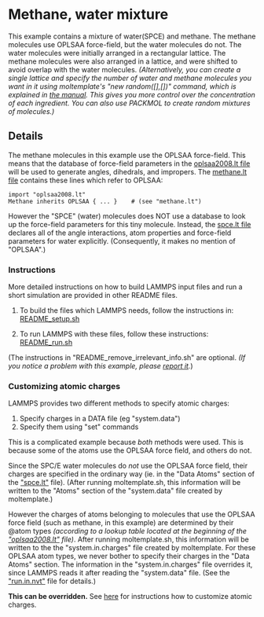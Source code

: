 Methane, water mixture
====================
This example contains a mixture of water(SPCE) and methane.  The methane molecules use OPLSAA force-field, but the water molecules do not.  The water molecules were initially arranged in a rectangular lattice.  The methane molecules were also arranged in a lattice, and were shifted to avoid overlap with the water molecules.  *(Alternatively, you can create a single lattice and specify the number of water and methane molecules you want in it using moltemplate's "new random([],[])" command, which is explained in [the manual](http://moltemplate.org/doc/moltemplate_manual.pdf#subsubsection.8.9.1).  This gives you more control over the concentration of each ingredient.  You can also use PACKMOL to create random mixtures of molecules.)*


## Details

The methane molecules in this example use the OPLSAA force-field.  This means that the database of force-field parameters in the [oplsaa2008.lt file](../../../../moltemplate/force_fields/oplsaa2008.lt) will be used to generate angles, dihedrals, and impropers.  The [methane.lt file](moltemplate_files/methane.lt) contains these lines which refer to OPLSAA:
```
import "oplsaa2008.lt"
Methane inherits OPLSAA { ... }    # (see "methane.lt")
```
However the "SPCE" (water) molecules does NOT use a database to look up the force-field parameters for this tiny molecule.  Instead, the [spce.lt file](moltemplate_files/spce.lt) declares all of the angle interactions, atom properties and force-field parameters for water explicitly. (Consequently, it makes no mention of "OPLSAA".)

### Instructions

More detailed instructions on how to build LAMMPS input files and
run a short simulation are provided in other README files.

1) To build the files which LAMMPS needs, follow the instructions in:
[README_setup.sh](README_setup.sh)

2) To run LAMMPS with these files, follow these instructions:
[README_run.sh](README_run.sh)

(The instructions in "README_remove_irrelevant_info.sh" are optional.  *(If you notice a problem with this example, please [report it](../README.md).*)


### Customizing atomic charges


LAMMPS provides two different methods to specify atomic charges:
1) Specify charges in a DATA file (eg "system.data")
2) Specify them using "set" commands

This is a complicated example because *both* methods were used.
This is because some of the atoms use the OPLSAA force field, and others do not.

Since the SPC/E water molecules do *not* use the OPLSAA
force field, their charges are specified in the ordinary way
(ie. in the "Data Atoms" section of the
["spce.lt"](moltemplate_files/spce.lt) file).
(After running moltemplate.sh, this information will be written to the
"Atoms" section of the "system.data" file created by moltemplate.)

However the charges of atoms belonging to molecules that use the OPLSAA force
field (such as methane, in this example) are determined by their @atom types
*(according to a lookup table located at the beginning of the
["oplsaa2008.lt"](../../../moltemplate/force_fields/oplsaa2008.lt) file)*.
After running moltemplate.sh, this information will be written to the
the "system.in.charges" file created by moltemplate.
For these OPLSAA atom types, we never bother to specify their charges in
the "Data Atoms" section.  The information in the "system.in.charges"
file overrides it, since LAMMPS reads it after reading the "system.data" file.
(See the ["run.in.nvt"](run.in.nvt) file for details.)

**This can be overridden.**
See [here](../README.md#Customizing-atomic-charges-in-OPLSAA-molecules)
for instructions how to customize atomic charges.

